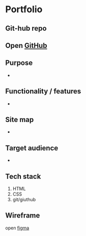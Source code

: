 # Portfolio

## Git-hub repo 
Open [GitHub](https://github.com/Sam559I/Portfolio)
- 
## Purpose
- 

## Functionality / features
- 
## Site map
- 
## Target audience

- 
## Tech stack
1. HTML
2. CSS
3. git/giuthub

## Wireframe
open [figma](https://www.figma.com/file/UGwWoGLfsIBdnsMtpguGNc/Untitled?type=whiteboard&node-id=0-1&t=TsFUi8y45Unmmbtd-0)